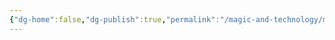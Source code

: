 ```yaml
---
{"dg-home":false,"dg-publish":true,"permalink":"/magic-and-technology/mythological-beings-and-entities/la-krosh/","dgPassFrontmatter":true,"noteIcon":""}
---
```


